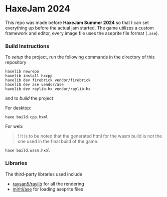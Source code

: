 # HaxeJam 2024
This repo was made before **HaxeJam Summer 2024** so that I can set everything up before the actual jam started.
The game utilizes a custom framework and editor, every image file uses the aseprite file format (`.ase`).

### Build Instructions
To *setup* the project, run the following commands in the directory of this repository
```
haxelib newrepo
haxelib install hxcpp
haxelib dev firebrick vendor/firebrick
haxelib dev ase vendor/ase
haxelib dev raylib-hx vendor/raylib-hx
```

and to *build* the project

For desktop:
```
haxe build.cpp.hxml
```

For web:
> ! It is to be noted that the generated html for the wasm build is not the one used in the final build of the game.
```
haxe build.wasm.hxml
```

### Libraries
The third-party libraries used include
- [raysan5/raylib](https://www.github.com/raysan5/raylib) for all the rendering
- [miriti/ase](https://github.com/miriti/ase) for loading aseprite files